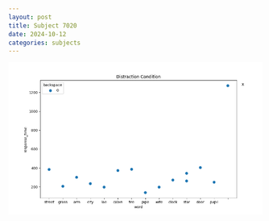 ```yaml
---
layout: post
title: Subject 7020
date: 2024-10-12
categories: subjects
---
```


![](data/7020/run-1/7020_rt_acc_fuzzy_delay.png)
